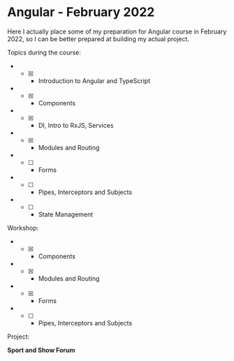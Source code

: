 # Angular - February 2022 #

Here I actually place some of my preparation for Angular course in February 2022, so I can be better prepared at building my actual project.

Topics during the course:

* - [x] - Introduction to Angular and TypeScript
* - [x] - Components
* - [x] - DI, Intro to RxJS, Services
* - [x] - Modules and Routing
* - [ ] - Forms
* - [ ] - Pipes, Interceptors and Subjects
* - [ ] - State Management

Workshop:

* - [x] - Components
* - [x] - Modules and Routing
* - [x] - Forms
* - [ ] - Pipes, Interceptors and Subjects

Project:

**Sport and Show Forum**